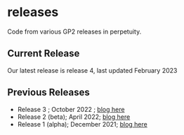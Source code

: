 # releases
Code from various GP2 releases in perpetuity.


## Current Release
Our latest release is release 4, last updated February 2023 


## Previous Releases
- Release 3 ; October 2022 ; [blog here](https://gp2.org/the-components-of-gp2s-third-data-release/) 
- Release 2 (beta); April 2022; [blog here](https://gp2.org/the-components-of-gp2s-second-data-release/)
- Release 1 (alpha); December 2021; [blog here](https://gp2.org/the-components-of-gp2-first-data-release/)
